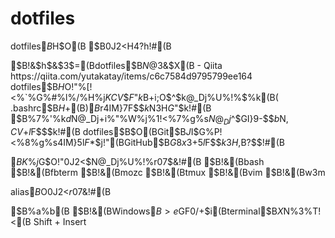 # dotfiles
dotfiles$B$H$O(B
  $B0J2<H4?h!#(B

$B!&$h$&$3$=(Bdotfiles$B$N@$3&$X(B - Qiita
  https://qiita.com/yutakatay/items/c6c7584d9795799ee164
  dotfiles$B$H$O!"%[!<%`%G%#%l%/%H%j$KCV$$$F$"$k%I%C%H(B(.)$B$+$i;O$^$k@_Dj%U%!%$%k(B(
  .bashrc$B$H$+(B)$B$r4IM}$7$F$$$k%j%]%8%H%j$N$3$H$G$"$k!#(B
  $B%7%'%k$d%(%G%#%?$N@_Dj$+$i%"%W%j%1!<%7%g%s$N@_Dj$^$GI}9-$$$b$N$,CV$+$l$F$$$k!#(B
  dotfiles$B$O(BGit$B$J$I$G%P!<%8%g%s4IM}$5$l$F$*$j!"(BGitHub$B$G8x3+$5$l$F$$$k$3$H$,B?$$!#(B

$BK\%j%]%8%H%j$G$O!"0J2<$N@_Dj%U%!%$%k$r07$&!#(B
$B!&(Bbash
$B!&(Bfbterm 
$B!&(Bmozc
$B!&(Btmux
$B!&(Bvim
$B!&(Bw3m

alias$B$O0J2<$r07$&!#(B


$B%a%b(B
$B!&(BWindows$B>e$GF0$/%"%W%j$+$i(Bterminal$B$X$N%3%T!<(B Shift + Insert
